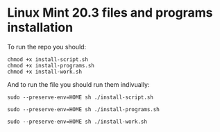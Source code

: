 # Linux Mint 20.3 files and programs installation

To run the repo you should:

```
chmod +x install-script.sh
chmod +x install-programs.sh
chmod +x install-work.sh
```

And to run the file you should run them indivually:

`sudo --preserve-env=HOME sh ./install-script.sh`

`sudo --preserve-env=HOME sh ./install-programs.sh`

`sudo --preserve-env=HOME sh ./install-work.sh`
